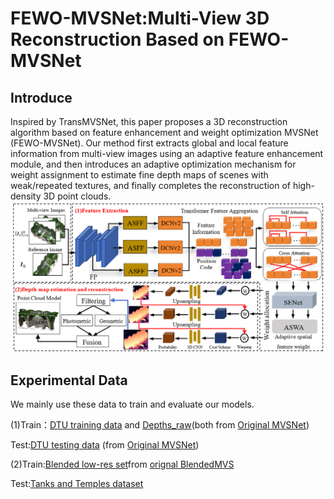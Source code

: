 

# FEWO-MVSNet:Multi-View 3D Reconstruction Based on FEWO-MVSNet


##  Introduce
Inspired by TransMVSNet, this paper proposes a 3D reconstruction algorithm based on feature enhancement and weight optimization MVSNet (FEWO-MVSNet). Our method first extracts global and local feature information from multi-view images using an adaptive feature enhancement module, and then introduces an adaptive optimization mechanism for weight assignment to estimate fine depth maps of scenes with weak/repeated textures, and finally completes the reconstruction of high-density 3D point clouds. 
![image](https://github.com/HuanHuanWZH/img-folder/blob/main/1/1.png)


##  Experimental Data
We mainly use these data to train and evaluate our models.

(1)Train：[DTU training data](https://drive.google.com/file/d/1eDjh-_bxKKnEuz5h-HXS7EDJn59clx6V/view)
and [Depths_raw](https://virutalbuy-public.oss-cn-hangzhou.aliyuncs.com/share/cascade-stereo/CasMVSNet/dtu_data/dtu_train_hr/Depths_raw.zip)(both from [Original MVSNet](https://github.com/YoYo000/MVSNet))

Test:[DTU testing data](https://drive.google.com/open?id=135oKPefcPTsdtLRzoDAQtPpHuoIrpRI_) (from [Original MVSNet](https://github.com/YoYo000/MVSNet))

(2)Train:[Blended low-res set](https://1drv.ms/u/s!Ag8Dbz2Aqc81gVDgxb8MDGgoV74S?e=hJKlvV)from [orignal BlendedMVS](https://github.com/YoYo000/BlendedMVS)

Test:[Tanks and Temples dataset](https://drive.google.com/file/d/1IHG5GCJK1pDVhDtTHFS3sY-ePaK75Qzg/view?usp=sharing)


